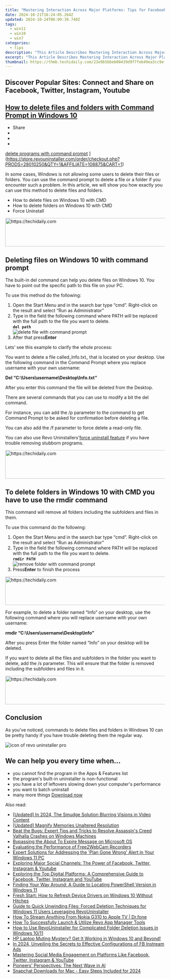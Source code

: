 ```yaml
---
title: "Mastering Interaction Across Major Platforms: Tips for Facebook, Twitter, Instagram, and YouTube Success"
date: 2024-10-21T16:24:05.264Z
updated: 2024-10-24T06:09:39.740Z
tags:
  - win11
  - win10
  - win7
categories:
  - tips
description: "This Article Describes Mastering Interaction Across Major Platforms: Tips for Facebook, Twitter, Instagram, and YouTube Success"
excerpt: "This Article Describes Mastering Interaction Across Major Platforms: Tips for Facebook, Twitter, Instagram, and YouTube Success"
thumbnail: https://thmb.techidaily.com/23e9b5bbeb00439d9f7feb49ea3cc9ef3c324a1bee0af7da53ac4687c4b6e4a3.png
---
```


## Discover Popular Sites: Connect and Share on Facebook, Twitter, Instagram, Youtube

## [How to delete files and folders with Command Prompt in Windows 10](https://store.revouninstaller.com/order/checkout.php?PRODS=28010250&QTY=1&AFFILIATE=108875&CART=1)

* Share
* [](http://www.facebook.com/share.php?u=https://www.revouninstaller.com/blog/delete-files-and-folders-with-command-prompt-windows-10/&title=How+to+delete+files+and+folders+with+Command+Prompt+in+Windows+10)
* [](https://twitter.com/intent/tweet?text=How+to+delete+files+and+folders+with+Command+Prompt+in+Windows+10&url=https://www.revouninstaller.com/blog/delete-files-and-folders-with-command-prompt-windows-10/ "Click to share on Twitter")
* [](https://store.revouninstaller.com/order/checkout.php?PRODS=28010250&QTY=1&AFFILIATE=108875&CART=1)

[delete programs with command prompt](https://f057a20f961f56a72089-b74530d2d26278124f446233f95622ef.ssl.cf1.rackcdn.com/site/blog/delete-with-command-prompt/delete-programs-with-command-prompt.jpg) ](https://store.revouninstaller.com/order/checkout.php?PRODS=28010250&QTY=1&AFFILIATE=108875&CART=1)

 In some cases, Windows is not allowing some users to delete their files or folders. You can use the command prompt to delete a file or a folder if you encounter such a problem. In this article, we will show you how exactly you can use this method to delete files and folders.

* How to delete files on Windows 10 with CMD
* How to delete folders on Windows 10 with CMD
* Force Uninstall

<!-- affiliate ads begin -->
<a href="https://appsumo.8odi.net/c/5597632/2094428/7443" target="_top" id="2094428">
  <img src="//a.impactradius-go.com/display-ad/7443-2094428" border="0" alt="https://techidaily.com" width="728" height="90"/>
</a>
<img height="0" width="0" src="https://appsumo.8odi.net/i/5597632/2094428/7443" style="position:absolute;visibility:hidden;" border="0" />
<!-- affiliate ads end -->

## Deleting files on Windows 10 with command prompt

 The built-in del command can help you delete files on Windows 10\. You have to point out the specific path to this file on your PC.

To use this method do the following:

1. Open the Start Menu and in the search bar type “cmd”. Right-click on the result and select “Run as Administrator”
2. Type in the field the following command where PATH will be replaced with the full path to the file you want to delete.  
**`del path`**  
![delete file with command prompt](https://f057a20f961f56a72089-b74530d2d26278124f446233f95622ef.ssl.cf1.rackcdn.com/site/blog/delete-with-command-prompt/Method1-step2.png)
3. After that press**Enter**

Lets’ see this example to clarify the whole process:

 You want to delete a file called_Info.txt_ that is located on your desktop. Use the following command in the Command Prompt where you replace username with your own username:

**Del “C:\\Users\\username\\Desktop\\Info.txt”**

After you enter this command the file will be deleted from the Desktop.

 There are several commands that you can use to modify a bit the del command.

 For instance, you can add the /p parameter to the command to get Command Prompt to be asked for confirmation before deleting a file.

You can also add the /f parameter to force delete a read-only file.

 You can also use Revo Uninstallers’[force uninstall feature](https://store.revouninstaller.com/order/checkout.php?PRODS=28010250&QTY=1&AFFILIATE=108875&CART=1) if you have trouble removing stubborn programs.

<!-- affiliate ads begin -->
<a href="https://wigfever.sjv.io/c/5597632/2014854/22899" target="_top" id="2014854">
  <img src="//a.impactradius-go.com/display-ad/22899-2014854" border="0" alt="https://techidaily.com" width="728" height="90"/>
</a>
<img height="0" width="0" src="https://wigfever.sjv.io/i/5597632/2014854/22899" style="position:absolute;visibility:hidden;" border="0" />
<!-- affiliate ads end -->

## To delete folders in Windows 10 with CMD you have to use the rmdir command

 This command will remove all folders including the subfolders and files in them.

To use this command do the following:

1. Open the Start Menu and in the search bar type “cmd”. Right-click on the result and select “Run as Administrator”
2. Type in the field the following command where PATH will be replaced with the full path to the file you want to delete.  
**`rmdir PATH`**  
![remove folder with command prompt](https://f057a20f961f56a72089-b74530d2d26278124f446233f95622ef.ssl.cf1.rackcdn.com/site/blog/delete-with-command-prompt/Method2-step2.png)
3. Press**Enter** to finish the process

<!-- affiliate ads begin -->
<a href="https://appsumo.8odi.net/c/5597632/2037335/7443" target="_top" id="2037335">
  <img src="//a.impactradius-go.com/display-ad/7443-2037335" border="0" alt="https://techidaily.com" width="728" height="90"/>
</a>
<img height="0" width="0" src="https://appsumo.8odi.net/i/5597632/2037335/7443" style="position:absolute;visibility:hidden;" border="0" />
<!-- affiliate ads end -->

 For example, to delete a folder named “Info” on your desktop, use the following command where you will replace username with your own username:

**rmdir “C:\\Users\\username\\Desktop\\Info”**

 After you press Enter the folder named “Info” on your desktop will be deleted.

 If you want to delete all the files and subfolders in the folder you want to delete, add the /s parameter. This will ensure that the folder is removed including the subfolders and files in it.

<!-- affiliate ads begin -->
<a href="https://malaysia-healthcare-travel-council.pxf.io/c/5597632/1557747/17382" target="_top" id="1557747">
  <img src="//a.impactradius-go.com/display-ad/17382-1557747" border="0" alt="https://techidaily.com" width="728" height="90"/>
</a>
<img height="0" width="0" src="https://malaysia-healthcare-travel-council.pxf.io/i/5597632/1557747/17382" style="position:absolute;visibility:hidden;" border="0" />
<!-- affiliate ads end -->

## Conclusion

 As you’ve noticed, commands to delete files and folders in Windows 10 can be pretty handy if you have trouble deleting them the regular way.

![icon of revo uninstaller pro](https://f057a20f961f56a72089-b74530d2d26278124f446233f95622ef.ssl.cf1.rackcdn.com/site/icons/rup5-64.png)

## We can help you every time when…

* you cannot find the program in the Apps & Features list
* the program's built-in uninstaller is non-functional
* you have a lot of leftovers slowing down your computer's performance
* you want to batch uninstall
* many more things
[Download now](https://store.revouninstaller.com/order/checkout.php?PRODS=28010250&QTY=1&AFFILIATE=108875&CART=1)

<ins class="adsbygoogle"
     style="display:block"
     data-ad-format="autorelaxed"
     data-ad-client="ca-pub-7571918770474297"
     data-ad-slot="1223367746"></ins>

<ins class="adsbygoogle"
     style="display:block"
     data-ad-client="ca-pub-7571918770474297"
     data-ad-slot="8358498916"
     data-ad-format="auto"
     data-full-width-responsive="true"></ins>

<span class="atpl-alsoreadstyle">Also read:</span>
<div><ul>
<li><a href="https://youtube-tips.techidaily.com/ed-in-2024-the-smudge-solution-blurring-visions-in-video-content/"><u>[Updated] In 2024, The Smudge Solution Blurring Visions in Video Content</u></a></li>
<li><a href="https://fox-http.techidaily.com/updated-magnify-memories-unaltered-resolution/"><u>[Updated] Magnify Memories Unaltered Resolution</u></a></li>
<li><a href="https://win-answers.techidaily.com/beat-the-bugs-expert-tips-and-tricks-to-resolve-assassins-creed-valhalla-crashes-on-windows-machines/"><u>Beat the Bugs: Expert Tips and Tricks to Resolve Assassin's Creed Valhalla Crashes on Windows Machines</u></a></li>
<li><a href="https://win11.techidaily.com/bypassing-the-about-to-expire-message-on-microsoft-os/"><u>Bypassing the About To Expire Message on Microsoft OS</u></a></li>
<li><a href="https://video-screen-grab.techidaily.com/evaluating-the-performance-of-free2webcam-recorders/"><u>Evaluating the Performance of Free2WebCam Recorders</u></a></li>
<li><a href="https://win-forum.techidaily.com/expert-solutions-for-addressing-the-plan-gone-wrong-alert-in-your-windows-11-pc/"><u>Expert Solutions for Addressing the 'Plan Gone Wrong' Alert in Your Windows 11 PC</u></a></li>
<li><a href="https://win-forum.techidaily.com/exploring-major-social-channels-the-power-of-facebook-twitter-instagram-and-youtube/"><u>Exploring Major Social Channels: The Power of Facebook, Twitter, Instagram & Youtube</u></a></li>
<li><a href="https://win-forum.techidaily.com/exploring-the-top-digital-platforms-a-comprehensive-guide-to-facebook-twitter-instagram-and-youtube/"><u>Exploring the Top Digital Platforms: A Comprehensive Guide to Facebook, Twitter, Instagram and YouTube</u></a></li>
<li><a href="https://win-forum.techidaily.com/finding-your-way-around-a-guide-to-locating-powershell-version-in-windows-11/"><u>Finding Your Way Around: A Guide to Locating PowerShell Version in Windows 11</u></a></li>
<li><a href="https://win-forum.techidaily.com/fresh-start-how-to-refresh-device-drivers-on-windows-10-without-hitches/"><u>Fresh Start: How to Refresh Device Drivers on Windows 10 Without Hitches</u></a></li>
<li><a href="https://win-forum.techidaily.com/guide-to-quick-unwinding-files-forced-deletion-techniques-for-windows-11-users-leveraging-revouninstaller/"><u>Guide to Quick Unwinding Files: Forced Deletion Techniques for Windows 11 Users Leveraging RevoUninstaller</u></a></li>
<li><a href="https://screen-mirror.techidaily.com/how-to-stream-anything-from-nokia-g310-to-apple-tv-drfone-by-drfone-android/"><u>How To Stream Anything From Nokia G310 to Apple TV | Dr.fone</u></a></li>
<li><a href="https://win-forum.techidaily.com/how-to-successfully-launch-and-utilize-revo-app-manager-tools/"><u>How To Successfully Launch & Utilize Revo App Manager Tools</u></a></li>
<li><a href="https://win-forum.techidaily.com/how-to-use-revouninstaller-for-complicated-folder-deletion-issues-in-windows-1011/"><u>How to Use RevoUninstaller for Complicated Folder Deletion Issues in Windows 10/11</u></a></li>
<li><a href="https://sound-issues.techidaily.com/hp-laptop-muting-mystery-get-it-working-in-windows-10-and-beyond/"><u>HP Laptop Muting Mystery? Get It Working in Windows 10 and Beyond!</u></a></li>
<li><a href="https://facebook-video-content.techidaily.com/in-2024-unveiling-the-secrets-to-effective-configurations-of-fb-instream-ads/"><u>In 2024, Unveiling the Secrets to Effective Configurations of FB Instream Ads</u></a></li>
<li><a href="https://win-forum.techidaily.com/mastering-social-media-engagement-on-platforms-like-facebook-twitter-instagram-and-youtube/"><u>Mastering Social Media Engagement on Platforms Like Facebook, Twitter, Instagram & YouTube</u></a></li>
<li><a href="https://tech-revival.techidaily.com/pioneers-perspectives-the-next-wave-in-ai/"><u>Pioneers' Perspectives: The Next Wave in AI</u></a></li>
<li><a href="https://snapchat-videos.techidaily.com/snapchat-downloads-for-mac-easy-steps-included-for-2024/"><u>Snapchat Downloads for Mac - Easy Steps Included for 2024</u></a></li>
</ul></div>

